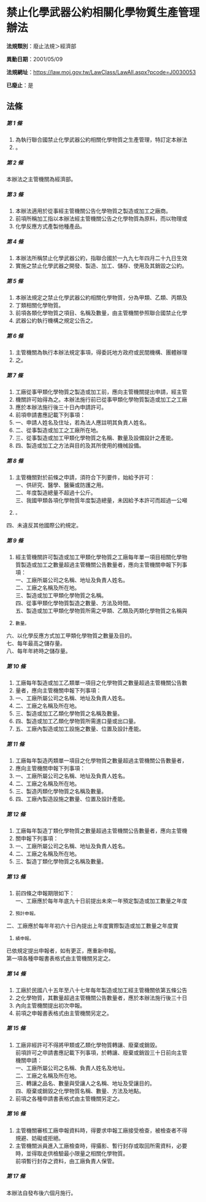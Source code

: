 # 禁止化學武器公約相關化學物質生產管理辦法

**法規類別**：廢止法規＞經濟部

**異動日期**：2001/05/09  

**法規網址**：https://law.moj.gov.tw/LawClass/LawAll.aspx?pcode=J0030053

**已廢止**：是



## 法條
##### 第 1 條
1. 為執行聯合國禁止化學武器公約相關化學物質之生產管理，特訂定本辦法
1. 。

##### 第 2 條
本辦法之主管機關為經濟部。

##### 第 3 條
1. 本辦法適用於從事經主管機關公告化學物質之製造或加工之廠商。
1. 前項所稱加工指以本辦法經主管機關公告之化學物質為原料，而以物理或
1. 化學反應方式產製他種產品。

##### 第 4 條
1. 本辦法所稱禁止化學武器公約，指聯合國於一九九七年四月二十九日生效
1. 實施之禁止化學武器之開發、製造、加工、儲存、使用及其銷毀之公約。

##### 第 5 條
1. 本辦法規定之禁止化學武器公約相關化學物質，分為甲類、乙類、丙類及
1. 丁類相關化學物質。
1. 前項各類化學物質之項目、名稱及數量，由主管機關參照聯合國禁止化學
1. 武器公約執行機構之規定公告之。

##### 第 6 條
1. 主管機關為執行本辦法規定事項，得委託地方政府或民間機構、團體辦理
1. 之。

##### 第 7 條
1. 工廠從事甲類化學物質之製造或加工前，應向主管機關提出申請，經主管
1. 機關許可始得為之。本辦法施行前已從事甲類化學物質製造或加工之工廠
1. 應於本辦法施行後三十日內申請許可。
1. 前項申請書應記載下列事項：
1. 一、申請人姓名及住址，若為法人應註明其負責人姓名。
1. 二、從事製造或加工之工廠所在地。
1. 三、從事製造或加工甲類化學物質之名稱、數量及設備設計之產能。
1. 四、製造或加工之方法與目的及其所使用的機械設備。

##### 第 8 條
1. 主管機關對於前條之申請，須符合下列要件，始給予許可：  
一、供研究、醫學、醫藥或防護之用。  
二、年度製造總量不超過十公斤。  
三、我國甲類各項化學物質年度製造總量，未因給予本許可而超過一公噸
1.     。  
四、未違反其他國際公約規定。

##### 第 9 條
1. 經主管機關許可製造或加工甲類化學物質之工廠每年單一項目相關化學物  
質製造或加工之數量超過主管機關公告數量者，應向主管機關申報下列事  
項：  
一、工廠所屬公司之名稱、地址及負責人姓名。  
二、工廠之名稱及所在地。  
三、製造或加工甲類化學物質之名稱。  
四、從事甲類化學物質製造之數量、方法及時間。  
五、製造或加工甲類化學物質所需之甲類、乙類及丙類化學物質之名稱與
1.     數量。  
六、以化學反應方式加工甲類化學物質之數量及目的。  
七、每年最高之儲存量。  
八、每年年終時之儲存量。

##### 第 10 條
1. 工廠每年製造或加工乙類單一項目之化學物質之數量超過主管機關公告數
1. 量者，應向主管機關申報下列事項：
1. 一、工廠所屬公司之名稱、地址及負責人姓名。
1. 二、工廠之名稱及所在地。
1. 三、製造或加工乙類化學物質之名稱及數量。
1. 四、製造或加工乙類化學物質所需進口量或出口量。
1. 五、工廠內製造或加工設施之數量、位置及設計產能。

##### 第 11 條
1. 工廠每年製造丙類單一項目之化學物質之數量超過主管機關公告數量者，
1. 應向主管機關申報下列事項：
1. 一、工廠所屬公司之名稱、地址及負責人姓名。
1. 二、工廠之名稱及所在地。
1. 三、製造丙類化學物質之名稱及數量。
1. 四、工廠內製造設施之數量、位置及設計產能。

##### 第 12 條
1. 工廠每年製造丁類化學物質之數量超過主管機關公告數量者，應向主管機
1. 關申報下列事項：
1. 一、工廠所屬公司之名稱、地址及負責人姓名。
1. 二、工廠之名稱及所在地。
1. 三、製造丁類化學物質之名稱及數量。

##### 第 13 條
1. 前四條之申報期限如下：  
一、工廠應於每年年底九十日前提出未來一年預定製造或加工數量之年度
1.     預計申報。  
二、工廠應於每年年初六十日內提出上年度實際製造或加工數量之年度實
1.     績申報。  
已依規定提出申報者，如有更正，應重新申報。  
第一項各種申報書表格式由主管機關另定之。

##### 第 14 條
1. 工廠於民國八十五年至八十七年每年製造或加工經主管機關依第五條公告
1. 之化學物質，其數量超過主管機關公告數量者，應於本辦法施行後三十日
1. 內向主管機關提出初次申報。
1. 前項之申報書表格式由主管機關另定之。

##### 第 15 條
1. 工廠非經許可不得將甲類或乙類化學物質轉讓、廢棄或銷毀。  
前項許可之申請書應記載下列事項，於轉讓、廢棄或銷毀三十日前向主管  
機關申請：  
一、工廠所屬公司之名稱、負責人姓名及地址。  
二、工廠之名稱及所在地。  
三、轉讓之品名、數量與受讓人之名稱、地址及受讓目的。  
四、廢棄或銷毀之化學物質名稱、數量、方法及地點。
1. 前項之各種申請書表格式由主管機關另定之。

##### 第 16 條
1. 主管機關審核工廠申報資料時，得要求申報工廠接受檢查，被檢查者不得  
規避、妨礙或拒絕。
1. 主管機關派員進入工廠檢查時，得攝影、暫行封存或取回所需資料，必要  
時，並得取走供檢驗最小限量之相關化學物質。  
前項暫行封存之資料，由工廠負責人保管。

##### 第 17 條
本辦法自發布後六個月施行。


